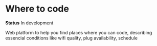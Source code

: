 # Where to code

**Status**  In development

Web platform to help you find places where you can code, describing essencial conditions like wifi quality, plug availability, schedule
  

